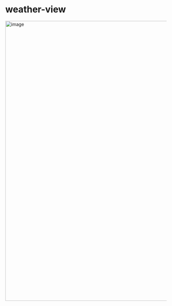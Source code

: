 # weather-view

<img width="874" alt="image" src="https://github.com/MadHatter01/weather-view/assets/20702788/2a7e62d4-1efc-4da7-a516-1eb0cc26a32d">

